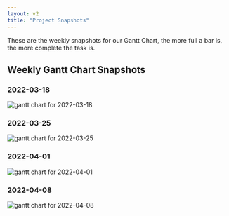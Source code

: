 ```yaml
---
layout: v2
title: "Project Snapshots"
---
```


These are the weekly snapshots for our Gantt Chart, the more full a bar is, the more complete the task is.

## Weekly Gantt Chart Snapshots

### 2022-03-18

![gantt chart for 2022-03-18](/img/week1-2.png)

### 2022-03-25

![gantt chart for 2022-03-25](/img/week3.png)

### 2022-04-01

![gantt chart for 2022-04-01](/img/week4.png)

### 2022-04-08

![gantt chart for 2022-04-08](/img/week5.png)
